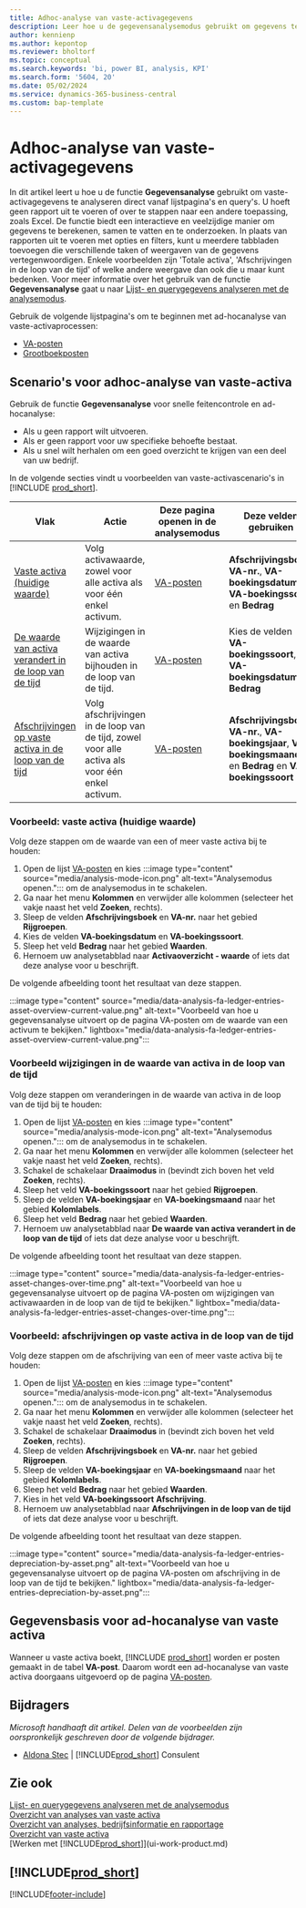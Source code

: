 ```yaml
---
title: Adhoc-analyse van vaste-activagegevens
description: Leer hoe u de gegevensanalysemodus gebruikt om gegevens te analyseren van vaste activa.
author: kennienp
ms.author: kepontop
ms.reviewer: bholtorf
ms.topic: conceptual
ms.search.keywords: 'bi, power BI, analysis, KPI'
ms.search.form: '5604, 20'
ms.date: 05/02/2024
ms.service: dynamics-365-business-central
ms.custom: bap-template
---
```


# Adhoc-analyse van vaste-activagegevens

In dit artikel leert u hoe u de functie **Gegevensanalyse** gebruikt om vaste-activagegevens te analyseren direct vanaf lijstpagina's en query's. U hoeft geen rapport uit te voeren of over te stappen naar een andere toepassing, zoals Excel. De functie biedt een interactieve en veelzijdige manier om gegevens te berekenen, samen te vatten en te onderzoeken. In plaats van rapporten uit te voeren met opties en filters, kunt u meerdere tabbladen toevoegen die verschillende taken of weergaven van de gegevens vertegenwoordigen. Enkele voorbeelden zijn 'Totale activa', 'Afschrijvingen in de loop van de tijd' of welke andere weergave dan ook die u maar kunt bedenken. Voor meer informatie over het gebruik van de functie **Gegevensanalyse** gaat u naar [Lijst- en querygegevens analyseren met de analysemodus](analysis-mode.md).

Gebruik de volgende lijstpagina's om te beginnen met ad-hocanalyse van vaste-activaprocessen:

- [VA-posten](https://businesscentral.dynamics.com/?page=5604)
- [Grootboekposten](https://businesscentral.dynamics.com/?page=20)

## Scenario's voor adhoc-analyse van vaste-activa

Gebruik de functie **Gegevensanalyse** voor snelle feitencontrole en ad-hocanalyse:

- Als u geen rapport wilt uitvoeren.
- Als er geen rapport voor uw specifieke behoefte bestaat.
- Als u snel wilt herhalen om een goed overzicht te krijgen van een deel van uw bedrijf.

In de volgende secties vindt u voorbeelden van vaste-activascenario's in [!INCLUDE [prod_short](includes/prod_short.md)].

| Vlak | Actie | Deze pagina openen in de analysemodus | Deze velden gebruiken |
| ---- | ----- | ------------------------------- |------------------- |
| [Vaste activa (huidige waarde)](#example-fixed-assets-current-value) | Volg activawaarde, zowel voor alle activa als voor één enkel activum. | [VA-posten](https://businesscentral.dynamics.com/?page=5604) | **Afschrijvingsboek**, **VA-nr.**, **VA-boekingsdatum**, **VA-boekingssoort** en **Bedrag** |
| [De waarde van activa verandert in de loop van de tijd](#example-asset-value-changes-over-time) | Wijzigingen in de waarde van activa bijhouden in de loop van de tijd. | [VA-posten](https://businesscentral.dynamics.com/?page=5604) | Kies de velden **VA-boekingssoort**, **VA-boekingsdatum** en **Bedrag** |
|[Afschrijvingen op vaste activa in de loop van de tijd](#example-fixed-asset-depreciations-over-time) | Volg afschrijvingen in de loop van de tijd, zowel voor alle activa als voor één enkel activum. | [VA-posten](https://businesscentral.dynamics.com/?page=5604) | **Afschrijvingsboek**, **VA-nr.**, **VA-boekingsjaar**, **VA-boekingsmaand**, en **Bedrag** en **VA-boekingssoort** |

### Voorbeeld: vaste activa (huidige waarde)

Volg deze stappen om de waarde van een of meer vaste activa bij te houden:

1. Open de lijst [VA-posten](https://businesscentral.dynamics.com/?page=5604) en kies :::image type="content" source="media/analysis-mode-icon.png" alt-text="Analysemodus openen."::: om de analysemodus in te schakelen.
1. Ga naar het menu **Kolommen** en verwijder alle kolommen (selecteer het vakje naast het veld **Zoeken**, rechts).
1. Sleep de velden **Afschrijvingsboek** en **VA-nr.** naar het gebied **Rijgroepen**.
1. Kies de velden **VA-boekingsdatum** en **VA-boekingssoort**.
1. Sleep het veld **Bedrag** naar het gebied **Waarden**.
1. Hernoem uw analysetabblad naar **Activaoverzicht - waarde** of iets dat deze analyse voor u beschrijft.

De volgende afbeelding toont het resultaat van deze stappen.

:::image type="content" source="media/data-analysis-fa-ledger-entries-asset-overview-current-value.png" alt-text="Voorbeeld van hoe u gegevensanalyse uitvoert op de pagina VA-posten om de waarde van een activum te bekijken." lightbox="media/data-analysis-fa-ledger-entries-asset-overview-current-value.png":::

### Voorbeeld wijzigingen in de waarde van activa in de loop van de tijd

Volg deze stappen om veranderingen in de waarde van activa in de loop van de tijd bij te houden:

1. Open de lijst [VA-posten](https://businesscentral.dynamics.com/?page=5604) en kies :::image type="content" source="media/analysis-mode-icon.png" alt-text="Analysemodus openen."::: om de analysemodus in te schakelen.
1. Ga naar het menu **Kolommen** en verwijder alle kolommen (selecteer het vakje naast het veld **Zoeken**, rechts).
1. Schakel de schakelaar **Draaimodus** in (bevindt zich boven het veld **Zoeken**, rechts).
1. Sleep het veld **VA-boekingssoort** naar het gebied **Rijgroepen**.
1. Sleep de velden **VA-boekingsjaar** en **VA-boekingsmaand** naar het gebied **Kolomlabels**.
1. Sleep het veld **Bedrag** naar het gebied **Waarden**.
1. Hernoem uw analysetabblad naar **De waarde van activa verandert in de loop van de tijd** of iets dat deze analyse voor u beschrijft.

De volgende afbeelding toont het resultaat van deze stappen.

:::image type="content" source="media/data-analysis-fa-ledger-entries-asset-changes-over-time.png" alt-text="Voorbeeld van hoe u gegevensanalyse uitvoert op de pagina VA-posten om wijzigingen van activawaarden in de loop van de tijd te bekijken." lightbox="media/data-analysis-fa-ledger-entries-asset-changes-over-time.png":::

### Voorbeeld: afschrijvingen op vaste activa in de loop van de tijd

Volg deze stappen om de afschrijving van een of meer vaste activa bij te houden:

1. Open de lijst [VA-posten](https://businesscentral.dynamics.com/?page=5604) en kies :::image type="content" source="media/analysis-mode-icon.png" alt-text="Analysemodus openen."::: om de analysemodus in te schakelen.
1. Ga naar het menu **Kolommen** en verwijder alle kolommen (selecteer het vakje naast het veld **Zoeken**, rechts).
1. Schakel de schakelaar **Draaimodus** in (bevindt zich boven het veld **Zoeken**, rechts).
1. Sleep de velden **Afschrijvingsboek** en **VA-nr.** naar het gebied **Rijgroepen**.
1. Sleep de velden **VA-boekingsjaar** en **VA-boekingsmaand** naar het gebied **Kolomlabels**.
1. Sleep het veld **Bedrag** naar het gebied **Waarden**.
1. Kies in het veld **VA-boekingssoort** **Afschrijving**.
1. Hernoem uw analysetabblad naar **Afschrijvingen in de loop van de tijd** of iets dat deze analyse voor u beschrijft.

De volgende afbeelding toont het resultaat van deze stappen.

:::image type="content" source="media/data-analysis-fa-ledger-entries-depreciation-by-asset.png" alt-text="Voorbeeld van hoe u gegevensanalyse uitvoert op de pagina VA-posten om afschrijving in de loop van de tijd te bekijken." lightbox="media/data-analysis-fa-ledger-entries-depreciation-by-asset.png":::

## Gegevensbasis voor ad-hocanalyse van vaste activa

Wanneer u vaste activa boekt, [!INCLUDE [prod_short](includes/prod_short.md)] worden er posten gemaakt in de tabel **VA-post**. Daarom wordt een ad-hocanalyse van vaste activa doorgaans uitgevoerd op de pagina [VA-posten](https://businesscentral.dynamics.com/?page=5604).

## Bijdragers

*Microsoft handhaaft dit artikel. Delen van de voorbeelden zijn oorspronkelijk geschreven door de volgende bijdrager.*

* [Aldona Stec](https://www.linkedin.com/in/aldona-stec-25283bb1) | [!INCLUDE[prod_short](includes/prod_short.md)] Consulent

## Zie ook

[Lijst- en querygegevens analyseren met de analysemodus](analysis-mode.md)  
[Overzicht van analyses van vaste activa](fa-analytics-overview.md)  
[Overzicht van analyses, bedrijfsinformatie en rapportage](reports-bi-reporting.md)  
[Overzicht van vaste activa](fa-manage.md)  
[Werken met [!INCLUDE[prod_short](includes/prod_short.md)]](ui-work-product.md)  

## [!INCLUDE[prod_short](includes/free_trial_md.md)]  

[!INCLUDE[footer-include](includes/footer-banner.md)]